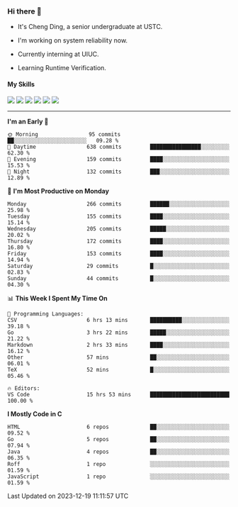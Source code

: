 ### Hi there 👋

* It's Cheng Ding, a senior undergraduate at USTC.
  
* I'm working on system reliability now.

* Currently interning at UIUC.

* Learning Runtime Verification.

#### My Skills

![](https://img.shields.io/badge/C++-65318e?logo=cplusplus&logoColor=fff)
![](https://img.shields.io/badge/Python-3e74a2?logo=python&logoColor=fff)
![](https://img.shields.io/badge/C-5654a2?logo=c&logoColor=fff)
![](https://img.shields.io/badge/Go-00aaff?logo=go&logoColor=fff)
![](https://img.shields.io/badge/Docker-0088ff?logo=docker&logoColor=fff)
![](https://img.shields.io/badge/Apache-D22128?logo=apache&logoColor=fff)

---
<!--START_SECTION:waka-->
**I'm an Early 🐤** 

```text
🌞 Morning                95 commits          ██░░░░░░░░░░░░░░░░░░░░░░░   09.28 % 
🌆 Daytime                638 commits         ████████████████░░░░░░░░░   62.30 % 
🌃 Evening                159 commits         ████░░░░░░░░░░░░░░░░░░░░░   15.53 % 
🌙 Night                  132 commits         ███░░░░░░░░░░░░░░░░░░░░░░   12.89 % 
```
📅 **I'm Most Productive on Monday** 

```text
Monday                   266 commits         ██████░░░░░░░░░░░░░░░░░░░   25.98 % 
Tuesday                  155 commits         ████░░░░░░░░░░░░░░░░░░░░░   15.14 % 
Wednesday                205 commits         █████░░░░░░░░░░░░░░░░░░░░   20.02 % 
Thursday                 172 commits         ████░░░░░░░░░░░░░░░░░░░░░   16.80 % 
Friday                   153 commits         ████░░░░░░░░░░░░░░░░░░░░░   14.94 % 
Saturday                 29 commits          █░░░░░░░░░░░░░░░░░░░░░░░░   02.83 % 
Sunday                   44 commits          █░░░░░░░░░░░░░░░░░░░░░░░░   04.30 % 
```


📊 **This Week I Spent My Time On** 

```text
💬 Programming Languages: 
CSV                      6 hrs 13 mins       ██████████░░░░░░░░░░░░░░░   39.18 % 
Go                       3 hrs 22 mins       █████░░░░░░░░░░░░░░░░░░░░   21.22 % 
Markdown                 2 hrs 33 mins       ████░░░░░░░░░░░░░░░░░░░░░   16.12 % 
Other                    57 mins             ██░░░░░░░░░░░░░░░░░░░░░░░   06.01 % 
TeX                      52 mins             █░░░░░░░░░░░░░░░░░░░░░░░░   05.46 % 

🔥 Editors: 
VS Code                  15 hrs 53 mins      █████████████████████████   100.00 % 
```

**I Mostly Code in C** 

```text
HTML                     6 repos             ██░░░░░░░░░░░░░░░░░░░░░░░   09.52 % 
Go                       5 repos             ██░░░░░░░░░░░░░░░░░░░░░░░   07.94 % 
Java                     4 repos             ██░░░░░░░░░░░░░░░░░░░░░░░   06.35 % 
Roff                     1 repo              ░░░░░░░░░░░░░░░░░░░░░░░░░   01.59 % 
JavaScript               1 repo              ░░░░░░░░░░░░░░░░░░░░░░░░░   01.59 % 
```




 Last Updated on 2023-12-19 11:11:57 UTC
<!--END_SECTION:waka-->
